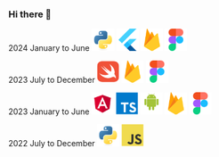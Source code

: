### Hi there 👋

<!--
**aknurkappar/aknurkappar** is a ✨ _special_ ✨ repository because its `README.md` (this file) appears on your GitHub profile.

Here are some ideas to get you started:

- 🔭 I’m currently working on ...
- 🌱 I’m currently learning ...
- 👯 I’m looking to collaborate on ...
- 🤔 I’m looking for help with ...
- 💬 Ask me about ...
- 📫 How to reach me: ...
- 😄 Pronouns: ...
- ⚡ Fun fact: ...
-->
<div>

2024 January to June
<img src="assets/python-original.svg" width="40"/>
<img src="assets/flutterio-icon.svg" width="40"/>
<img src="assets/firebase-icon.svg" width="40"/>
<img src="assets/figma-icon.svg" width="40"/>

2023 July to December
<img src="assets/swift-original.svg" width="40"/>
<img src="assets/firebase-icon.svg" width="40"/>
<img src="assets/figma-icon.svg" width="40"/>

2023 January to June
<img src="assets/angular.svg" width="40"/>
<img src="assets/typescript-original.svg" width="40"/>
<img src="assets/android-original-wordmark.svg" width="40"/>
<img src="assets/firebase-icon.svg" width="40"/>
<img src="assets/figma-icon.svg" width="40"/>

2022 July to December
<img src="assets/python-original.svg" width="40"/>
<img src="assets/javascript-original.svg" width="40"/>